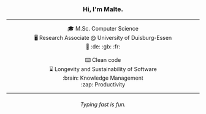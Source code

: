 <h3 align="center">Hi, I'm Malte.</h3>

---

<div align="center">
🎓 M.Sc. Computer Science<br>
🖥️ Research Associate @ University of Duisburg-Essen<br>
💬 :de: :gb: :fr:
</div>
&nbsp;
<div align="center">
⌨️ Clean code<br>
⌛ Longevity and Sustainability of Software</br>
:brain: Knowledge Management<br>
:zap: Productivity
</div>

---

<h6 align="center">Typing fast is fun.</h6>
